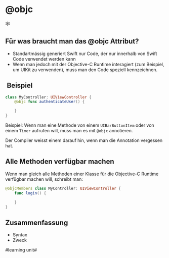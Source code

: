 # @objc
🕸️

## Für was braucht man das @objc Attribut?

- Standartmässig generiert Swift nur Code, der nur innerhalb von Swift Code verwendet werden kann
- Wenn man jedoch mit der Objective-C Runtime interagiert (zum Beispiel, um UIKit zu verwenden), muss man den Code speziell kennzeichnen.

##  Beispiel
```swift
class MyController: UIViewController {
    @objc func authenticateUser() {

    }
}
```

Beispiel: Wenn man eine Methode von einem `UIBarButtonItem` oder von einem `Timer` aufrufen will, muss man es mit `@objc` annotieren. 

Der Compiler weisst einem darauf hin, wenn man die Annotation vergessen hat.

## Alle Methoden verfügbar machen

Wenn man gleich alle Methoden einer Klasse für die Objective-C Runtime verfügbar machen will, schreibt man:

```swift
@objcMembers class MyController: UIViewController {
    func login() {

    }
}
```


## Zusammenfassung
- Syntax
- Zweck

#learning unit#